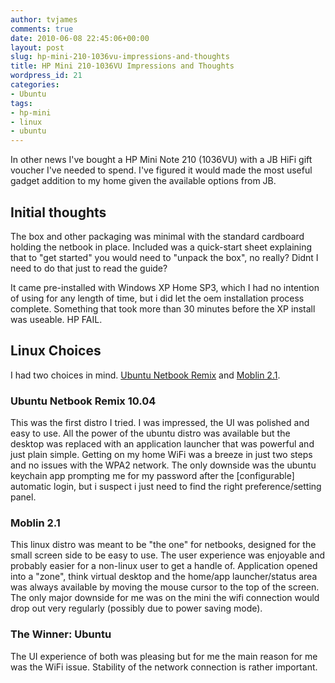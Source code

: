```yaml
---
author: tvjames
comments: true
date: 2010-06-08 22:45:06+00:00
layout: post
slug: hp-mini-210-1036vu-impressions-and-thoughts
title: HP Mini 210-1036VU Impressions and Thoughts
wordpress_id: 21
categories:
- Ubuntu
tags:
- hp-mini
- linux
- ubuntu
---
```


In other news I've bought a HP Mini Note 210 (1036VU) with a JB HiFi gift voucher I've needed to spend. I've figured it would made the most useful gadget addition to my home given the available options from JB.

## Initial thoughts

The box and other packaging was minimal with the standard cardboard holding the netbook in place. Included was a quick-start sheet explaining that to "get started" you would need to "unpack the box", no really? Didnt I need to do that just to read the guide?

It came pre-installed with Windows XP Home SP3, which I had no intention of using for any length of time, but i did let the oem installation process complete. Something that took more than 30 minutes before the XP install was useable. HP FAIL.

## Linux Choices

I had two choices in mind. [Ubuntu Netbook Remix](http://www.ubuntu.com/netbook) and [Moblin 2.1](http://moblin.org/).

### Ubuntu Netbook Remix 10.04

This was the first distro I tried. I was impressed, the UI was polished and easy to use. All the power of the ubuntu distro was available but the desktop was replaced with an application launcher that was powerful and just plain simple. Getting on my home WiFi was a breeze in just two steps and no issues with the WPA2 network. The only downside was the ubuntu keychain app prompting me for my password after the [configurable] automatic login, but i suspect i just need to find the right preference/setting panel.

### Moblin 2.1

This linux distro was meant to be "the one" for netbooks, designed for the small screen side to be easy to use. The user experience was enjoyable and probably easier for a non-linux user to get a handle of. Application opened into a "zone", think virtual desktop and the home/app launcher/status area was always available by moving the mouse cursor to the top of the screen. The only major downside for me was on the mini the wifi connection would drop out very regularly (possibly due to power saving mode).

### The Winner: Ubuntu

The UI experience of both was pleasing but for me the main reason for me was the WiFi issue. Stability of the network connection is rather important.
